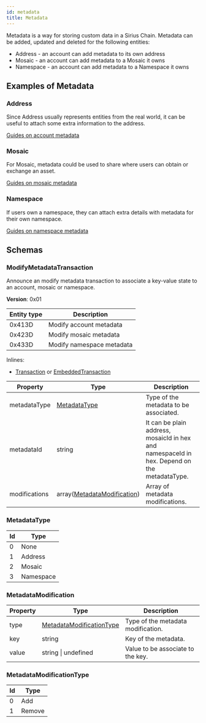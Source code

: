 ```yaml
---
id: metadata
title: Metadata
---
```


Metadata is a way for storing custom data in a Sirius Chain.
Metadata can be added, updated and deleted for the following entities:

- Address - an account can add metadata to its own address
- Mosaic - an account can add metadata to a Mosaic it owns
- Namespace - an account can add metadata to a Namespace it owns

## Examples of Metadata

### Address

Since Address usually represents entities from the real world,
it can be useful to attach some extra information to the address. 

[Guides on account metadata](../guides/metadata/account-metadata.md)

### Mosaic

For Mosaic, metadata could be used to share where users can obtain or exchange an asset.

[Guides on mosaic metadata](../guides/metadata/mosaic-metadata.md)

### Namespace

If users own a namespace, they can attach extra details with metadata for their own namespace.

[Guides on namespace metadata](../guides/metadata/namespace-metadata.md)

## Schemas

### ModifyMetadataTransaction

Announce an modify metadata transaction to associate a key-value state to an account, mosaic or namespace.

**Version**: 0x01

**Entity type**| **Description**
---------------|-----------------
0x413D         | Modify account metadata
0x423D         | Modify mosaic metadata
0x433D         | Modify namespace metadata

Inlines:

- [Transaction][TransactionSchema] or [EmbeddedTransaction][Embedded-transactionSchema]

**Property** |	**Type** |	**Description**
-------------|-----------|---------------------
metadataType |	[MetadataType](#metadatatype) |	Type of the metadata to be associated.
metadataId |	string |	It can be plain address, mosaicId in hex and namespaceId in hex. Depend on the metadataType.
modifications |	array([MetadataModification](#metadatamodification)) |	Array of metadata modifications.

### MetadataType

**Id** |	**Type**
-------|---------------------
0 | None
1 | Address
2 | Mosaic
3 | Namespace

### MetadataModification

**Property** |	**Type** |	**Description**
-------------|-----------|---------------------
type |	[MetadataModificationType](#metadatamodificationtype) |	Type of the metadata modification.
key |	string |	Key of the metadata.
value |	string &#124; undefined | Value to be associate to the key.

### MetadataModificationType

**Id** |	**Type**
-------|---------------------
0 | Add
1 | Remove

[Embedded-transactionSchema]: ../protocol/transaction#embeddedtransaction
[TransactionSchema]: ../protocol/transaction#transaction



